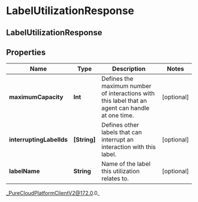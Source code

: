 # LabelUtilizationResponse

## LabelUtilizationResponse

## Properties

|Name | Type | Description | Notes|
|------------ | ------------- | ------------- | -------------|
| **maximumCapacity** | **Int** | Defines the maximum number of interactions with this label that an agent can handle at one time. | [optional] |
| **interruptingLabelIds** | **[String]** | Defines other labels that can interrupt an interaction with this label. | [optional] |
| **labelName** | **String** | Name of the label this utilization relates to. | [optional] |



_PureCloudPlatformClientV2@172.0.0_
